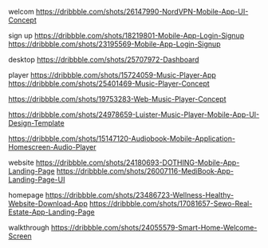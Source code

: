 welcom 
https://dribbble.com/shots/26147990-NordVPN-Mobile-App-UI-Concept

sign up 
https://dribbble.com/shots/18219801-Mobile-App-Login-Signup
https://dribbble.com/shots/23195569-Mobile-App-Login-Signup

desktop 
https://dribbble.com/shots/25707972-Dashboard


player
https://dribbble.com/shots/15724059-Music-Player-App
https://dribbble.com/shots/25401469-Music-Player-Concept

https://dribbble.com/shots/19753283-Web-Music-Player-Concept

https://dribbble.com/shots/24978659-Luister-Music-Player-Mobile-App-UI-Design-Template


https://dribbble.com/shots/15147120-Audiobook-Mobile-Application-Homescreen-Audio-Player

website 
https://dribbble.com/shots/24180693-DOTHING-Mobile-App-Landing-Page
https://dribbble.com/shots/26007116-MediBook-App-Landing-Page-UI

homepage
https://dribbble.com/shots/23486723-Wellness-Healthy-Website-Download-App
https://dribbble.com/shots/17081657-Sewo-Real-Estate-App-Landing-Page

walkthrough 
https://dribbble.com/shots/24055579-Smart-Home-Welcome-Screen